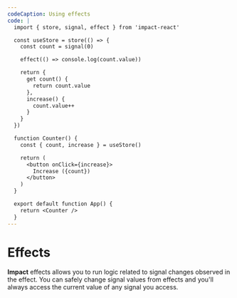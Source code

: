 ```yaml
---
codeCaption: Using effects
code: |
  import { store, signal, effect } from 'impact-react'

  const useStore = store(() => {
    const count = signal(0)

    effect(() => console.log(count.value))

    return {
      get count() {
        return count.value
      },
      increase() {
        count.value++
      }
    }
  })

  function Counter() {
    const { count, increase } = useStore()

    return (
      <button onClick={increase}>
        Increase ({count})
      </button>
    )
  }

  export default function App() {
    return <Counter />
  }
---
```


# Effects

**Impact** effects allows you to run logic related to signal changes observed in the effect. You can safely change signal values from effects and you'll always access the current value of any signal you access.

<ClientOnly>
 <Playground />
</ClientOnly>